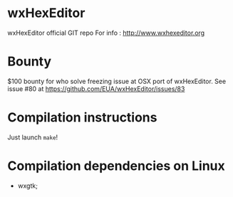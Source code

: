 # wxHexEditor
wxHexEditor official GIT repo
For info : http://www.wxhexeditor.org

# Bounty
$100 bounty for who solve freezing issue at OSX port of wxHexEditor. See issue #80 at https://github.com/EUA/wxHexEditor/issues/83

# Compilation instructions
Just launch `make`!

# Compilation dependencies on Linux

- wxgtk;
